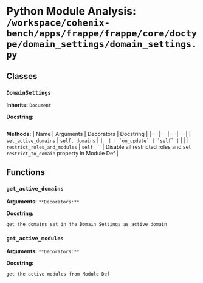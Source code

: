 # Python Module Analysis: `/workspace/cohenix-bench/apps/frappe/frappe/core/doctype/domain_settings/domain_settings.py`

## Classes

### `DomainSettings`
**Inherits:** `Document`


**Docstring:**
```

```

**Methods:**
| Name | Arguments | Decorators | Docstring |
|---|---|---|---|
| `set_active_domains` | `self, domains` | `` |  |
| `on_update` | `self` | `` |  |
| `restrict_roles_and_modules` | `self` | `` | Disable all restricted roles and set `restrict_to_domain` property in Module Def |





## Functions

### `get_active_domains`
**Arguments:** ``
**Decorators:** ``

**Docstring:**
```
get the domains set in the Domain Settings as active domain
```
### `get_active_modules`
**Arguments:** ``
**Decorators:** ``

**Docstring:**
```
get the active modules from Module Def
```

